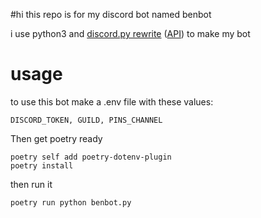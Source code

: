 #hi
this repo is for my discord bot named benbot

i use python3 and [discord.py rewrite](https://github.com/Rapptz/discord.py/tree/rewrite/) ([API](https://discordpy.readthedocs.io/en/latest/ext/commands/api.html)) to make my bot

# usage
to use this bot make a .env file with these values:

`DISCORD_TOKEN, GUILD, PINS_CHANNEL`

Then get poetry ready

```
poetry self add poetry-dotenv-plugin
poetry install
```

then run it

```
poetry run python benbot.py
```

